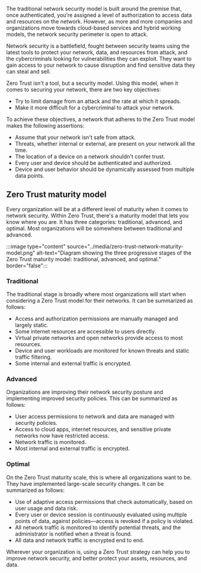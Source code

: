 The traditional network security model is built around the premise that, once authenticated, you’re assigned a level of authorization to access data and resources on the network. However, as more and more companies and organizations move towards cloud-based services and hybrid working models, the network security perimeter is open to attack.

Network security is a battlefield, fought between security teams using the latest tools to protect your network, data, and resources from attack, and the cybercriminals looking for vulnerabilities they can exploit. They want to gain access to your network to cause disruption and find sensitive data they can steal and sell.

Zero Trust isn't a tool, but a security model. Using this model, when it comes to securing your network, there are two key objectives:

- Try to limit damage from an attack and the rate at which it spreads.
- Make it more difficult for a cybercriminal to attack your network.

To achieve these objectives, a network that adheres to the Zero Trust model makes the following assertions:

- Assume that your network isn't safe from attack.
- Threats, whether internal or external, are present on your network all the time.
- The location of a device on a network shouldn't confer trust.
- Every user and device should be authenticated and authorized.
- Device and user behavior should be dynamically assessed from multiple data points.

## Zero Trust maturity model

Every organization will be at a different level of maturity when it comes to network security. Within Zero Trust, there's a maturity model that lets you know where you are. It has three categories: traditional, advanced, and optimal. Most organizations will be somewhere between traditional and advanced.

:::image type="content" source="../media/zero-trust-network-maturity-model.png" alt-text="Diagram showing the three progressive stages of the Zero Trust maturity model: traditional, advanced, and optimal." border="false":::

### Traditional

The traditional stage is broadly where most organizations will start when considering a Zero Trust model for their networks. It can be summarized as follows:

- Access and authorization permissions are manually managed and largely static.
- Some internet resources are accessible to users directly.
- Virtual private networks and open networks provide access to most resources.
- Device and user workloads are monitored for known threats and static traffic filtering.
- Some internal and external traffic is encrypted.

### Advanced

Organizations are improving their network security posture and implementing improved security policies. This can be summarized as follows:

- User access permissions to network and data are managed with security policies.
- Access to cloud apps, internet resources, and sensitive private networks now have restricted access.
- Network traffic is monitored.
- Most internal and external traffic is encrypted.

### Optimal

On the Zero Trust maturity scale, this is where all organizations want to be. They have implemented large-scale security changes. It can be summarized as follows:

- Use of adaptive access permissions that check automatically, based on user usage and data risk.
- Every user or device session is continuously evaluated using multiple points of data, against policies—access is revoked if a policy is violated.
- All network traffic is monitored to identify potential threats, and the administrator is notified when a threat is found.
- All data and network traffic is encrypted end to end.

Wherever your organization is, using a Zero Trust strategy can help you to improve network security, and better protect your assets, resources, and data.
